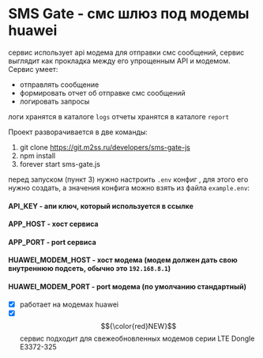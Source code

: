 # SMS Gate - смс шлюз под модемы huawei

сервис использует api модема для отправки смс сообщений, сервис выглядит как прокладка между его упрощенным API и модемом. Сервис умеет:
- отправлять сообщение
- формировать отчет об отправке смс сообщений
- логировать запросы

логи хранятся в каталоге `logs`
отчеты хранятся в каталоге `report`

Проект разворачивается в две команды:
1) git clone https://git.m2ss.ru/developers/sms-gate-js
2) npm install
3) forever start sms-gate.js

перед запуском (пункт 3) нужно настроить `.env` конфиг , для этого его нужно создать, а значения конфига можно взять из файла `example.env`:

#### API_KEY - апи ключ, который используется в ссылке

#### APP_HOST - хост сервиса
#### APP_PORT - port сервиса

#### HUAWEI_MODEM_HOST - хост модема (модем должен дать свою внутреннюю подсеть, обычно это `192.168.8.1`)
#### HUAWEI_MODEM_PORT - port модема (по умолчанию стандартный)

- [x] работаeт на модемах huawei 
- [x] $${\color{red}NEW}$$ сервис подходит для свежеобновленных модемов серии LTE Dongle E3372-325 
